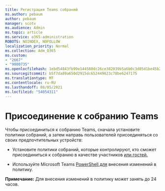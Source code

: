 ```yaml
---
title: Регистрация Teams собраний
ms.author: pebaum
author: pebaum
manager: scotv
ms.audience: Admin
ms.topic: article
ms.service: o365-administration
ROBOTS: NOINDEX, NOFOLLOW
localization_priority: Normal
ms.collection: Adm_O365
ms.custom:
- "2667"
- "9000735"
ms.openlocfilehash: 1ebd54843fb99e144580dc26ce382039b5a6b0c3d85d1be45b2b49a0e92f5d46
ms.sourcegitcommit: b5f7da89a650d2915dc652449623c78be6247175
ms.translationtype: MT
ms.contentlocale: ru-RU
ms.lasthandoff: 08/05/2021
ms.locfileid: "54054311"
---
```

# <a name="join-a-meeting-in-teams"></a>Присоединение к собранию Teams

Чтобы присоединиться к собранию Teams, сначала установите политики собраний, а затем направь пользователей присоединяться со своих предпочтительных устройств:

- Установите политики собраний, которые контролируют, кто сможет присоединиться к собранию в качестве участников [или гостей.](https://docs.microsoft.com/microsoftteams/meeting-policies-in-teams#meeting-policy-settings---participants--guests) 

- Используйте Microsoft Teams [PowerShell для](https://docs.microsoft.com/microsoftteams/teams-powershell-overview) внесения изменений в политику.    

**Примечание:** Для внесения изменений в политику может занять до 24 часов.
